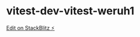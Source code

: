 # vitest-dev-vitest-weruh1

[Edit on StackBlitz ⚡️](https://stackblitz.com/edit/vitest-dev-vitest-weruh1)